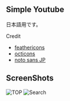## Simple Youtube

日本語用です。

Credit
- [feathericons](https://feathericons.com)
- [octicons](https://primer.style/foundations/icons)
- [noto sans JP](https://fonts.google.com/noto/specimen/Noto+Sans+JP)

## ScreenShots
![TOP](https://i.imgur.com/Kygar7S.png)
![Search](https://i.imgur.com/5aGVPut.png)
